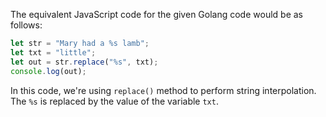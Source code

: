 The equivalent JavaScript code for the given Golang code would be as follows:
```javascript
let str = "Mary had a %s lamb";
let txt = "little";
let out = str.replace("%s", txt);
console.log(out);
```
In this code, we're using `replace()` method to perform string interpolation. The `%s` is replaced by the value of the variable `txt`.
